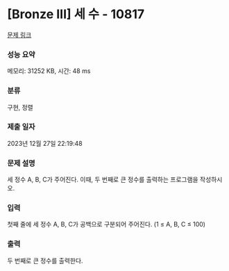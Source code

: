 # [Bronze III] 세 수 - 10817 

[문제 링크](https://www.acmicpc.net/problem/10817) 

### 성능 요약

메모리: 31252 KB, 시간: 48 ms

### 분류

구현, 정렬

### 제출 일자

2023년 12월 27일 22:19:48

### 문제 설명

<p>세 정수 A, B, C가 주어진다. 이때, 두 번째로 큰 정수를 출력하는 프로그램을 작성하시오. </p>

### 입력 

 <p>첫째 줄에 세 정수 A, B, C가 공백으로 구분되어 주어진다. (1 ≤ A, B, C ≤ 100)</p>

### 출력 

 <p>두 번째로 큰 정수를 출력한다.</p>

